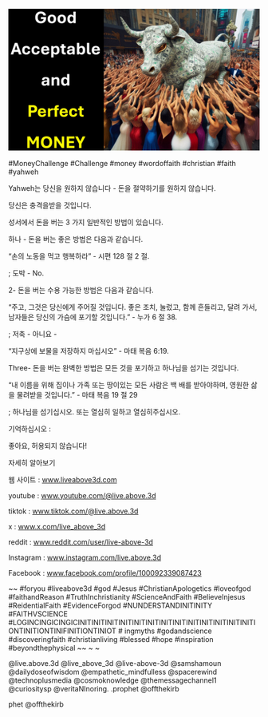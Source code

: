 ![Video cover image](../cover.jpg "cover photo")

#MoneyChallenge #Challenge #money #wordoffaith #christian #faith #yahweh

Yahweh는 당신을 원하지 않습니다 - 돈을 절약하기를 원하지 않습니다.

당신은 충격을받을 것입니다.

성서에서 돈을 버는 3 가지 일반적인 방법이 있습니다.

하나 - 돈을 버는 좋은 방법은 다음과 같습니다.

“손의 노동을 먹고 행복하라” - 시편 128 절 2 절.

; 도박 - No.

2- 돈을 버는 수용 가능한 방법은 다음과 같습니다.

“주고, 그것은 당신에게 주어질 것입니다. 좋은 조치, 눌렀고, 함께 흔들리고, 달려 가서, 남자들은 당신의 가슴에 포기할 것입니다.” - 누가 6 절 38.

; 저축 - 아니요 -

“지구상에 보물을 저장하지 마십시오” - 마태 복음 6:19.

Three- 돈을 버는 완벽한 방법은 모든 것을 포기하고 하나님을 섬기는 것입니다.

“내 이름을 위해 집이나 가족 또는 땅이있는 모든 사람은 백 배를 받아야하며, 영원한 삶을 물려받을 것입니다.” - 마태 복음 19 절 29

; 하나님을 섬기십시오. 또는 열심히 일하고 열심히주십시오.

기억하십시오 :

좋아요, 허용되지 않습니다!

자세히 알아보기

웹 사이트 : www.liveabove3d.com

youtube : www.youtube.com/@live.above.3d

tiktok : www.tiktok.com/@live.above.3d

x : www.x.com/live_above_3d

reddit : www.reddit.com/user/live-above-3d

Instagram : www.instagram.com/live.above.3d

Facebook : www.facebook.com/profile/100092339087423

~~ #foryou #liveabove3d #god #Jesus #ChristianApologetics #loveofgod #faithandReason #TruthInchristianity #ScienceAndFaith #BelieveInjesus #ReidentialFaith #EvidenceForgod #NUNDERSTANDINITINITY #FAITHVSCIENCE #LOGINCINGICINGICINITINITINITINITINITINITINITINITINITINITINITINITINITIONTINITIONTINIFINITIONTINIOT # ingmyths #godandscience #discoveringfaith #christianliving #blessed #hope #inspiration #beyondthephysical ~~ ~ ~

@live.above.3d @live_above_3d @live-above-3d @samshamoun @dailydoseofwisdom @empathetic_mindfulless @spacerewind @technoplusmedia @cosmoknowledge @themessagechannel1 @curiositysp @veritaNInoring. .prophet @offthekirb

phet @offthekirb